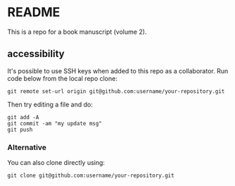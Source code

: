# README
This is a repo for a book manuscript (volume 2).

## accessibility
It's possible to use SSH keys when added to this repo as a collaborator. Run code below from the local repo clone:

```
git remote set-url origin git@github.com:username/your-repository.git
```
Then try editing a file and do:
```
git add -A
git commit -am "my update msg"
git push
```

### Alternative
You can also clone directly using:
```
git clone git@github.com:username/your-repository.git
```

